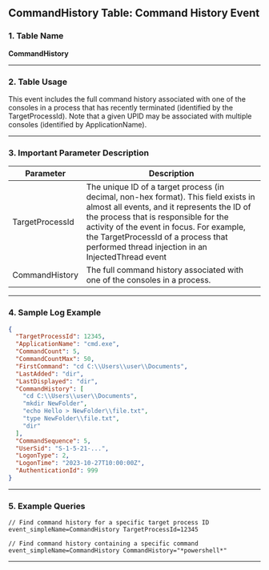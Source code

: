 ## CommandHistory Table: Command History Event

### 1. Table Name
**CommandHistory**

---

### 2. Table Usage
This event includes the full command history associated with one of the consoles in a process that has recently terminated (identified by the TargetProcessId). Note that a given UPID may be associated with multiple consoles (identified by ApplicationName).

---

### 3. Important Parameter Description

| Parameter       | Description                                                                                                                                                                                                                                                                                                              |
|-----------------|--------------------------------------------------------------------------------------------------------------------------------------------------------------------------------------------------------------------------------------------------------------------------------------------------------------------------|
| TargetProcessId | The unique ID of a target process (in decimal, non-hex format). This field exists in almost all events, and it represents the ID of the process that is responsible for the activity of the event in focus. For example, the TargetProcessId of a process that performed thread injection in an InjectedThread event |
| CommandHistory  | The full command history associated with one of the consoles in a process.                                                                                                                                                                                                                                     |

---

### 4. Sample Log Example

```json
{
  "TargetProcessId": 12345,
  "ApplicationName": "cmd.exe",
  "CommandCount": 5,
  "CommandCountMax": 50,
  "FirstCommand": "cd C:\\Users\\user\\Documents",
  "LastAdded": "dir",
  "LastDisplayed": "dir",
  "CommandHistory": [
    "cd C:\\Users\\user\\Documents",
    "mkdir NewFolder",
    "echo Hello > NewFolder\\file.txt",
    "type NewFolder\\file.txt",
    "dir"
  ],
  "CommandSequence": 5,
  "UserSid": "S-1-5-21-...",
  "LogonType": 2,
  "LogonTime": "2023-10-27T10:00:00Z",
  "AuthenticationId": 999
}
```
---
### 5. Example Queries
```xql
// Find command history for a specific target process ID
event_simpleName=CommandHistory TargetProcessId=12345

// Find command history containing a specific command
event_simpleName=CommandHistory CommandHistory="*powershell*"
```
---
